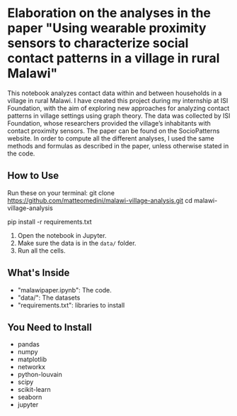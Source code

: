 # Elaboration on the analyses in the paper "Using wearable proximity sensors to characterize social contact patterns in a village in rural Malawi"

This notebook analyzes contact data within and between households in a village in rural Malawi.
I have created this project during my internship at ISI Foundation, with the aim of exploring new approaches for analyzing contact patterns in village settings using graph theory.
The data was collected by ISI Foundation, whose researchers provided the village’s inhabitants with contact proximity sensors. The paper can be found on the SocioPatterns website.
In order to compute all the different analyses, I used the same methods and formulas as described in the paper, unless otherwise stated in the code. 


## How to Use
Run these on your terminal:
git clone https://github.com/matteomedini/malawi-village-analysis.git
cd malawi-village-analysis

pip install -r requirements.txt


1. Open the notebook in Jupyter.
2. Make sure the data is in the `data/` folder.
3. Run all the cells.

## What's Inside

- "malawipaper.ipynb": The code.
- "data/": The datasets
- "requirements.txt": libraries to install

## You Need to Install

- pandas
- numpy
- matplotlib
- networkx
- python-louvain
- scipy
- scikit-learn
- seaborn
- jupyter
